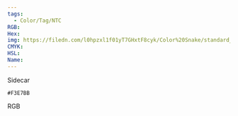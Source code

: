 ```yaml
---
tags:
  - Color/Tag/NTC
RGB:
Hex:
img: https://filedn.com/l0hpzxl1f01yT7GHxtF8cyk/Color%20Snake/standard_csv_to_svg/%23/F3E7BB.svg
CMYK:
HSL:
Name:
---
```

Sidecar
```palette
#F3E7BB
```
RGB
